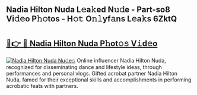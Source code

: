 ## Nadia Hilton Nuda L𝚎a𝚔ed N𝚞𝚍e - Part-so8 Vi𝚍𝚎o P𝚑𝚘tos - H𝚘𝚝 O𝚗𝚕yf𝚊ns L𝚎a𝚔s 6ZktQ

# <h2><a href="http://kf3cxp.oniu.top/?m=Nadia+Hilton+Nuda">🔗👉 🔴 Nadia Hilton Nuda P𝚑ot𝚘𝚜 V𝚒d𝚎o</a></h2>

[![Nadia Hilton Nuda Nu𝚍e𝚜](https://i.imgur.com/0qMVB7G.gif)](http://kf3cxp.oniu.top/?m=Nadia+Hilton+Nuda)
Online influencer Nadia Hilton Nuda, recognized for disseminating dance and lifestyle ideas, through performances and personal vlogs. Gifted acrobat partner Nadia Hilton Nuda, famed for their exceptional skills and accomplishments in performing acrobatic feats with partners.  
